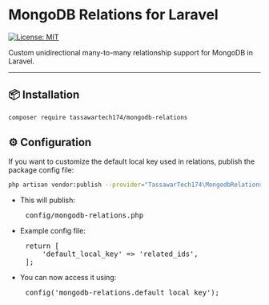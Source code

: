 # MongoDB Relations for Laravel

[![License: MIT](https://img.shields.io/badge/License-MIT-blue.svg)](LICENSE)

Custom unidirectional many-to-many relationship support for MongoDB in Laravel.

---

## 📦 Installation

```bash
composer require tassawartech174/mongodb-relations

```

## ⚙️ Configuration

If you want to customize the default local key used in relations, publish the package config file:

```bash
php artisan vendor:publish --provider="TassawarTech174\MongodbRelations\MongodbRelationsServiceProvider" --tag=mongodb-relations-config

```

- This will publish:

<pre>
    config/mongodb-relations.php
</pre>

- Example config file:

<pre>
    return [
        'default_local_key' => 'related_ids',
    ];
</pre>

- You can now access it using:

<pre>
    config('mongodb-relations.default_local_key');
</pre>